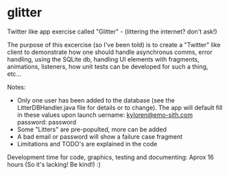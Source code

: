 # glitter
Twitter like app exercise called "Glitter" - (littering the internet? don't ask!)

The purpose of this excercise (so I've been told) is to create a "Twitter" like client to demonstrate how one should handle
asynchronus comms, error handling, using the SQLite db, handling UI elements with fragments, animations,
listeners, how unit tests can be developed for such a thing, etc...

Notes:
- Only one user has been added to the database (see the LitterDBHandler.java file for details or to change). The app will default fill in these values upon launch
uername: kyloren@emo-sith.com
password: password
- Some "Litters" are pre-populted, more can be added
- A bad email or password will show a failure case fragment
- Limitations and TODO's are explained in the code

Development time for code, graphics, testing and documenting: Aprox 16 hours (So it's lacking! Be kind!) :)

